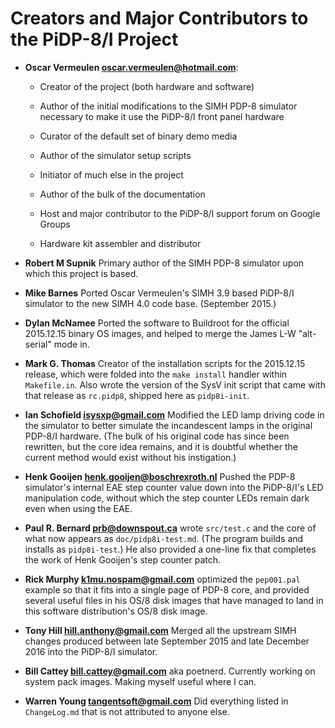 # Creators and Major Contributors to the PiDP-8/I Project

*   **Oscar Vermeulen <oscar.vermeulen@hotmail.com>**:

    -   Creator of the project (both hardware and software)
    
    -   Author of the initial modifications to the SIMH PDP-8 simulator
        necessary to make it use the PiDP-8/I front panel hardware

    -   Curator of the default set of binary demo media

    -   Author of the simulator setup scripts

    -   Initiator of much else in the project

    -   Author of the bulk of the documentation

    -   Host and major contributor to the PiDP-8/I support forum on
        Google Groups

    -   Hardware kit assembler and distributor

*   **Robert M Supnik** Primary author of the SIMH PDP-8 simulator upon
    which this project is based.

*   **Mike Barnes** Ported Oscar Vermeulen's SIMH 3.9 based PiDP-8/I
    simulator to the new SIMH 4.0 code base.  (September 2015.)

*   **Dylan McNamee** Ported the software to Buildroot for the official
    2015.12.15 binary OS images, and helped to merge the James L-W
    "alt-serial" mode in.

*   **Mark G. Thomas** Creator of the installation scripts for the
    2015.12.15 release, which were folded into the `make install`
    handler within `Makefile.in`. Also wrote the version of the SysV
    init script that came with that release as `rc.pidp8`, shipped here
    as `pidp8i-init`.

*   **Ian Schofield <isysxp@gmail.com>** Modified the LED lamp driving
    code in the simulator to better simulate the incandescent lamps in
    the original PDP-8/I hardware.  (The bulk of his original code has
    since been rewritten, but the core idea remains, and it is doubtful
    whether the current method would exist without his instigation.)

*   **Henk Gooijen <henk.gooijen@boschrexroth.nl>** Pushed the PDP-8
    simulator's internal EAE step counter value down into the PiDP-8/I's
    LED manipulation code, without which the step counter LEDs remain
    dark even when using the EAE.

*   **Paul R. Bernard <prb@downspout.ca>** wrote `src/test.c` and the
    core of what now appears as `doc/pidp8i-test.md`. (The program builds
    and installs as `pidp8i-test`.)  He also provided a one-line fix
    that completes the work of Henk Gooijen's step counter patch.

*   **Rick Murphy <k1mu.nospam@gmail.com>** optimized the `pep001.pal`
    example so that it fits into a single page of PDP-8 core, and
    provided several useful files in his OS/8 disk images that have
    managed to land in this software distribution's OS/8 disk image.

*   **Tony Hill <hill.anthony@gmail.com>** Merged all the upstream SIMH
    changes produced between late September 2015 and late December 2016
    into the PiDP-8/I simulator.

*   **Bill Cattey <bill.cattey@gmail.com>** aka poetnerd. Currently
    working on system pack images. Making myself useful where I can.

*   **Warren Young <tangentsoft@gmail.com>** Did everything listed in
    `ChangeLog.md` that is not attributed to anyone else.
